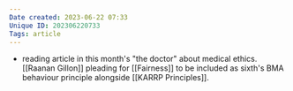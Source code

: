 ```yaml
---
Date created: 2023-06-22 07:33
Unique ID: 202306220733
Tags: article
---
```

- reading article in this month's "the doctor" about medical ethics. [[Raanan Gillon]] pleading for [[Fairness]] to be included as sixth's BMA behaviour principle alongside [[KARRP Principles]].